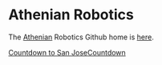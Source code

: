# Athenian Robotics

The [Athenian](http://www.athenian.org) 
Robotics Github home is [here](https://github.com/athenian-robotics).


<div class="tcw" data-id="Countdown-58305" style="position: relative; display: inline-block; margin: 0 auto; width: 100%"><a href="//www.tickcounter.com/countdown/58305/countdown-to-san-jose" title="Countdown to San Jose">Countdown to San Jose</a><a href="//www.tickcounter.com/" title="Countdown">Countdown</a></div><style>.tcw:after { content: ""; display: block; margin-top: 25%; }</style><script>(function(d, s, id) { var js, pjs = d.getElementsByTagName(s)[0]; if (d.getElementById(id)) return; js = d.createElement(s); js.id = id; js.src = "//www.tickcounter.com/static/js/loader.js"; pjs.parentNode.insertBefore(js, pjs); }(document, "script", "tickcounter-sdk"));</script>